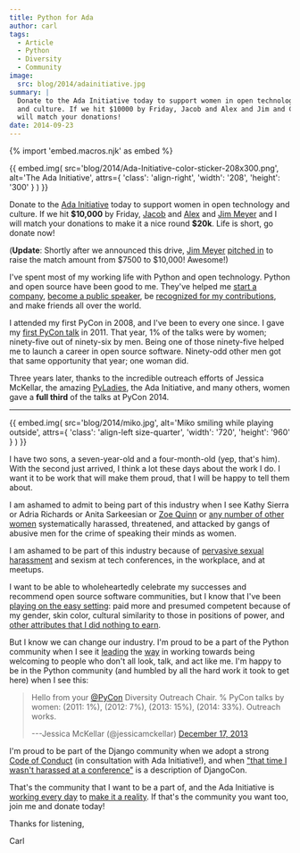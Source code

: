 ```yaml
---
title: Python for Ada
author: carl
tags:
  - Article
  - Python
  - Diversity
  - Community
image:
  src: blog/2014/adainitiative.jpg
summary: |
  Donate to the Ada Initiative today to support women in open technology
  and culture. If we hit $10000 by Friday, Jacob and Alex and Jim and Carl
  will match your donations!
date: 2014-09-23
---
```


{% import 'embed.macros.njk' as embed %}

<div class="contain">

{{ embed.img(
  src='blog/2014/Ada-Initiative-color-sticker-208x300.png',
  alt='The Ada Initiative',
  attrs={
    'class': 'align-right',
    'width': '208',
    'height': '300'
  }
) }}

Donate to the [Ada Initiative] today to support women in open
technology and culture. If we hit **\$10,000** by Friday, [Jacob] and
[Alex] and [Jim Meyer] and I will match your donations to make it a nice
round **\$20k**. Life is short, go donate now!

(**Update**: Shortly after we announced this drive, [Jim Meyer][]
[pitched in] to raise the match amount from $7500 to $10,000! Awesome!)

</div>

I've spent most of my working life with Python and open technology.
Python and open source have been good to me. They've helped me [start a
company], [become a public speaker], be [recognized for my
contributions], and make friends all over the world.

I attended my first PyCon in 2008, and I've been to every one since. I
gave my [first PyCon talk] in 2011. That year, 1% of the talks were by
women; ninety-five out of ninety-six by men. Being one of those
ninety-five helped me to launch a career in open source software.
Ninety-odd other men got that same opportunity that year; one woman did.

Three years later, thanks to the incredible outreach efforts of Jessica
McKellar, the amazing [PyLadies], the Ada Initiative, and many others,
women gave a **full third** of the talks at PyCon 2014.

------

<div class="contain">

{{ embed.img(
  src='blog/2014/miko.jpg',
  alt='Miko smiling while playing outside',
  attrs={
    'class': 'align-left size-quarter',
    'width': '720',
    'height': '960'
  }
) }}

I have two sons, a seven-year-old and a four-month-old (yep, that's
him). With the second just arrived, I think a lot these days about the
work I do. I want it to be work that will make them proud, that I will
be happy to tell them about.

I am ashamed to admit to being part of this industry when I see Kathy
Sierra or Adria Richards or Anita Sarkeesian or [Zoe Quinn] or [any
number of other women] systematically harassed, threatened, and attacked
by gangs of abusive men for the crime of speaking their minds as women.

</div>

I am ashamed to be part of this industry because of [pervasive sexual
harassment] and sexism at tech conferences, in the workplace, and at
meetups.

I want to be able to wholeheartedly celebrate my successes and recommend
open source software communities, but I know that I've been [playing on
the easy setting][]: paid more and presumed competent because of my
gender, skin color, cultural similarity to those in positions of power,
and [other attributes that I did nothing to earn].

But I know we can change our industry. I'm proud to be a part of the
Python community when I see it [leading] the [way] in working towards
being welcoming to people who don't all look, talk, and act like me. I'm
happy to be in the Python community (and humbled by all the hard work it
took to get here) when I see this:

> Hello from your [@PyCon](https://twitter.com/pycon)
> Diversity Outreach Chair.
> % PyCon talks by women:
> (2011: 1%), (2012: 7%), (2013: 15%), (2014: 33%). Outreach works.
>
> ---Jessica McKellar (@jessicamckellar)
> [December 17, 2013](https://twitter.com/jessicamckellar/status/413009020522221568)

I'm proud to be part of the Django community when we adopt a strong
[Code of Conduct] (in consultation with Ada Initiative!), and when
["that time I wasn't harassed at a conference"] is a description of
DjangoCon.

That's the community that I want to be a part of, and the Ada Initiative
is [working every day] to [make it a reality]. If that's the community
you want too, join me and donate today!

Thanks for listening,

Carl

[ada initiative]: http://adainitiative.org/
[jacob]: http://jacobian.org/
[alex]: http://alexgaynor.net/
[jim meyer]: http://blog.geekdaily.org
[pitched in]: https://twitter.com/purp/status/514453504253886464
[start a company]: /2013/12/30/sixth-year/
[become a public speaker]: http://pyvideo.org/speaker/35/carl-meyer
[recognized for my contributions]: https://docs.djangoproject.com/en/dev/internals/team/
[first pycon talk]: http://pyvideo.org/video/389/pycon-2011--reverse-engineering-ian-bicking--39-s
[pyladies]: http://www.pyladies.com/
[zoe quinn]: http://www.cracked.com/blog/5-things-i-learned-as-internets-most-hated-person/
[any number of other women]: http://geekfeminism.wikia.com/wiki/Timeline_of_incidents
[pervasive sexual harassment]: http://anontechlady.wordpress.com/2014/08/04/my-first-oscon/
[playing on the easy setting]: http://whatever.scalzi.com/2012/05/15/straight-white-male-the-lowest-difficulty-setting-there-is/
[other attributes that i did nothing to earn]: http://www.confreaks.com/videos/4454-DjangoCon2014-all-you-need-is-l
[leading]: http://www.forbes.com/sites/women2/2013/04/09/record-number-of-women-give-tech-talks-at-pycon-2013/
[way]: http://adainitiative.org/2012/10/leading-open-source-conference-pycon-us-shares-responsereport-guidelines-for-harassment/
[code of conduct]: https://www.djangoproject.com/conduct/
["that time i wasn't harassed at a conference"]: http://geekfeminism.org/2013/08/15/that-time-i-wasnt-harassed-at-a-conference/
[working every day]: http://adainitiative.org/what-we-do/workshops-and-training/
[make it a reality]: http://adacamp.org/
